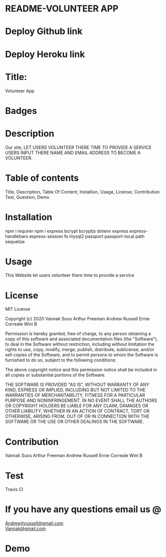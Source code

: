 # README-VOLUNTEER APP

# Deploy Github link

# Deploy Heroku link

# Title:

Volunteer App

# Badges

# Description

Our site, LET USERS VOLUNTEER THERE TIME TO PROVIDE A SERVICE 
USERS INPUT THERE NAME AND EMAIL ADDRESS TO BECOME A VOLUNTEER.

# Table of contents

Title, Description, Table Of Content, Installion, Usage, License, Contribution Test, Question, Demo

# Installation

npm i inquirer npm i express bcrypt bcryptjs dotenv express express-handlebars express-session fs mysql2 passport passport-local path sequelize

# Usage

This Website let users volunteer there time to provide a service

# License

MIT License

Copyright (c) 2020 Vannak Suos Arthur Freeman  Andrew Russell Ernie Correale Wini B

Permission is hereby granted, free of charge, to any person obtaining a copy of this software and associated documentation files (the "Software"), to deal in the Software without restriction, including without limitation the rights to use, copy, modify, merge, publish, distribute, sublicense, and/or sell copies of the Software, and to permit persons to whom the Software is furnished to do so, subject to the following conditions:

The above copyright notice and this permission notice shall be included in all copies or substantial portions of the Software.

THE SOFTWARE IS PROVIDED "AS IS", WITHOUT WARRANTY OF ANY KIND, EXPRESS OR IMPLIED, INCLUDING BUT NOT LIMITED TO THE WARRANTIES OF MERCHANTABILITY, FITNESS FOR A PARTICULAR PURPOSE AND NONINFRINGEMENT. IN NO EVENT SHALL THE AUTHORS OR COPYRIGHT HOLDERS BE LIABLE FOR ANY CLAIM, DAMAGES OR OTHER LIABILITY, WHETHER IN AN ACTION OF CONTRACT, TORT OR OTHERWISE, ARISING FROM, OUT OF OR IN CONNECTION WITH THE SOFTWARE OR THE USE OR OTHER DEALINGS IN THE SOFTWARE.

# Contribution

Vannak Suos Arthur Freeman  Andrew Russell Ernie Correale Wini B

# Test

Travis CI

# If you have any questions email us @

Andrewjhrussell@gmail.com
<br>
Vannak@gmail.com
<br>
# Demo

